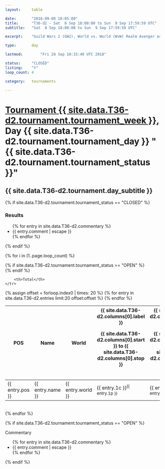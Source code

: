 ```yaml
---
layout: 	table

date: 		"2018-09-08 18:05:00"
title: 		"T36-d2 - Sat  8 Sep 18:00:00 to Sun  9 Sep 17:59:59 UTC"
subtitle: 	"Sat  8 Sep 18:00:00 to Sun  9 Sep 17:59:59 UTC"

excerpt:    "Guild Wars 2 (GW2), World vs. World (WvW) Realm Avenger achivement Tournament. \"Every Kill Counts\""

type:       day

lastmod: 		"Fri 28 Sep 10:15:40 UTC 2018"

status:     "CLOSED"
listing:    "Y"
loop_count: 4

category: 	tournaments

---
```

<div class="table_header">
    <h1><a href="{{ site.data.T36-d2.tournament.week_url }}">Tournament {{ site.data.T36-d2.tournament.tournament_week }}</a>, Day {{ site.data.T36-d2.tournament.tournament_day }} "{{ site.data.T36-d2.tournament.tournament_status }}"</h1>
    <h2>{{ site.data.T36-d2.tournament.day_subtitle }}</h2> 
</div>

{% if site.data.T36-d2.tournament.tournament_status == "CLOSED" %} 
<div class="commentary">
  <h3>Results</h3>
  <ul>
    {% for entry in site.data.T36-d2.commentary %}
    <li class="commentary_list">{{ entry.comment | escape }}</li>
    {% endfor %}
  </ul>
</div>
{% endif %}


{% for i in (1..page.loop_count) %}

{% if site.data.T36-d2.tournament.tournament_status == "OPEN" %} 
<br>
{% endif %}

<table class="day_table">
  <colgroup>
    <col style="width:18px">
    <col style="width:55px">
    <col style="width:55px">
    <col style="width:12px">
    <col style="width:12px">
    <col style="width:12px">
    <col style="width:12px">
    <col style="width:12px">
    <col style="width:12px">
    <col style="width:12px">
    <col style="width:12px">
    <col style="width:12px">
    <col style="width:12px">
    <col style="width:12px">
    <col style="width:12px">
    <col style="width:12px">
    <col style="width:12px">
    <col style="width:12px">
    <col style="width:12px">
    <col style="width:12px">
    <col style="width:12px">
    <col style="width:12px">
    <col style="width:12px">
    <col style="width:12px">
    <col style="width:12px">
    <col style="width:12px">
    <col style="width:12px">
    <col style="width:18px">
  </colgroup>  
  <thead>
    <tr>
        <th>POS</th>
        <th class="AlignLeft">Name</th>
        <th class="AlignLeft">World</th>

<th><div class="label">{{ site.data.T36-d2.columns[0].label }}<p class="onhover">{{ site.data.T36-d2.columns[0].start }} to {{ site.data.T36-d2.columns[0].stop }}</p></div>​</th>
<th><div class="label">{{ site.data.T36-d2.columns[1].label }}<p class="onhover">{{ site.data.T36-d2.columns[1].start }} to {{ site.data.T36-d2.columns[1].stop }}</p></div>​</th>
<th><div class="label">{{ site.data.T36-d2.columns[2].label }}<p class="onhover">{{ site.data.T36-d2.columns[2].start }} to {{ site.data.T36-d2.columns[2].stop }}</p></div>​</th>
<th><div class="label">{{ site.data.T36-d2.columns[3].label }}<p class="onhover">{{ site.data.T36-d2.columns[3].start }} to {{ site.data.T36-d2.columns[3].stop }}</p></div>​</th>
<th><div class="label">{{ site.data.T36-d2.columns[4].label }}<p class="onhover">{{ site.data.T36-d2.columns[4].start }} to {{ site.data.T36-d2.columns[4].stop }}</p></div>​</th>
<th><div class="label">{{ site.data.T36-d2.columns[5].label }}<p class="onhover">{{ site.data.T36-d2.columns[5].start }} to {{ site.data.T36-d2.columns[5].stop }}</p></div>​</th>
<th><div class="label">{{ site.data.T36-d2.columns[6].label }}<p class="onhover">{{ site.data.T36-d2.columns[6].start }} to {{ site.data.T36-d2.columns[6].stop }}</p></div>​</th>
<th><div class="label">{{ site.data.T36-d2.columns[7].label }}<p class="onhover">{{ site.data.T36-d2.columns[7].start }} to {{ site.data.T36-d2.columns[7].stop }}</p></div>​</th>
<th><div class="label">{{ site.data.T36-d2.columns[8].label }}<p class="onhover">{{ site.data.T36-d2.columns[8].start }} to {{ site.data.T36-d2.columns[8].stop }}</p></div>​</th>
<th><div class="label">{{ site.data.T36-d2.columns[9].label }}<p class="onhover">{{ site.data.T36-d2.columns[9].start }} to {{ site.data.T36-d2.columns[9].stop }}</p></div>​</th>
<th><div class="label">{{ site.data.T36-d2.columns[10].label }}<p class="onhover">{{ site.data.T36-d2.columns[10].start }} to {{ site.data.T36-d2.columns[10].stop }}</p></div>​</th>

<th><div class="label">{{ site.data.T36-d2.columns[11].label }}<p class="onhover">{{ site.data.T36-d2.columns[11].start }} to {{ site.data.T36-d2.columns[11].stop }}</p></div>​</th>
<th><div class="label">{{ site.data.T36-d2.columns[12].label }}<p class="onhover">{{ site.data.T36-d2.columns[12].start }} to {{ site.data.T36-d2.columns[12].stop }}</p></div>​</th>
<th><div class="label">{{ site.data.T36-d2.columns[13].label }}<p class="onhover">{{ site.data.T36-d2.columns[13].start }} to {{ site.data.T36-d2.columns[13].stop }}</p></div>​</th>
<th><div class="label">{{ site.data.T36-d2.columns[14].label }}<p class="onhover">{{ site.data.T36-d2.columns[14].start }} to {{ site.data.T36-d2.columns[14].stop }}</p></div>​</th>
<th><div class="label">{{ site.data.T36-d2.columns[15].label }}<p class="onhover">{{ site.data.T36-d2.columns[15].start }} to {{ site.data.T36-d2.columns[15].stop }}</p></div>​</th>
<th><div class="label">{{ site.data.T36-d2.columns[16].label }}<p class="onhover">{{ site.data.T36-d2.columns[16].start }} to {{ site.data.T36-d2.columns[16].stop }}</p></div>​</th>
<th><div class="label">{{ site.data.T36-d2.columns[17].label }}<p class="onhover">{{ site.data.T36-d2.columns[17].start }} to {{ site.data.T36-d2.columns[17].stop }}</p></div>​</th>
<th><div class="label">{{ site.data.T36-d2.columns[18].label }}<p class="onhover">{{ site.data.T36-d2.columns[18].start }} to {{ site.data.T36-d2.columns[18].stop }}</p></div>​</th>
<th><div class="label">{{ site.data.T36-d2.columns[19].label }}<p class="onhover">{{ site.data.T36-d2.columns[19].start }} to {{ site.data.T36-d2.columns[19].stop }}</p></div>​</th>
<th><div class="label">{{ site.data.T36-d2.columns[20].label }}<p class="onhover">{{ site.data.T36-d2.columns[20].start }} to {{ site.data.T36-d2.columns[20].stop }}</p></div>​</th>

<th><div class="label">{{ site.data.T36-d2.columns[21].label }}<p class="onhover">{{ site.data.T36-d2.columns[21].start }} to {{ site.data.T36-d2.columns[21].stop }}</p></div>​</th>
<th><div class="label">{{ site.data.T36-d2.columns[22].label }}<p class="onhover">{{ site.data.T36-d2.columns[22].start }} to {{ site.data.T36-d2.columns[22].stop }}</p></div>​</th>
<th><div class="label">{{ site.data.T36-d2.columns[23].label }}<p class="onhover">{{ site.data.T36-d2.columns[23].start }} to {{ site.data.T36-d2.columns[23].stop }}</p></div>​</th>

        <th>Total</th>
    </tr>
  </thead>
  {% assign offset = forloop.index0 | times: 20 %}
<tbody>
{% for entry in site.data.T36-d2.entries limit:20 offset:offset %}
  <tr>
    <td class="pl{{ entry.pos }}">{{ entry.pos }}</td>
    <td class="AlignLeft">{{ entry.name }}</td>
    <td class="AlignLeft">{{ entry.world }}</td>
    <td class="pl{{ entry.1p }}">{{ entry.1c }}<sup>{{ entry.1p }}</sup></td>
    <td class="pl{{ entry.2p }}">{{ entry.2c }}<sup>{{ entry.2p }}</sup></td>
    <td class="pl{{ entry.3p }}">{{ entry.3c }}<sup>{{ entry.3p }}</sup></td>
    <td class="pl{{ entry.4p }}">{{ entry.4c }}<sup>{{ entry.4p }}</sup></td>
    <td class="pl{{ entry.5p }}">{{ entry.5c }}<sup>{{ entry.5p }}</sup></td>
    <td class="pl{{ entry.6p }}">{{ entry.6c }}<sup>{{ entry.6p }}</sup></td>
    <td class="pl{{ entry.7p }}">{{ entry.7c }}<sup>{{ entry.7p }}</sup></td>
    <td class="pl{{ entry.8p }}">{{ entry.8c }}<sup>{{ entry.8p }}</sup></td>
    <td class="pl{{ entry.9p }}">{{ entry.9c }}<sup>{{ entry.9p }}</sup></td>
    <td class="pl{{ entry.10p }}">{{ entry.10c }}<sup>{{ entry.10p }}</sup></td>
    <td class="pl{{ entry.11p }}">{{ entry.11c }}<sup>{{ entry.11p }}</sup></td>
    <td class="pl{{ entry.12p }}">{{ entry.12c }}<sup>{{ entry.12p }}</sup></td>
    <td class="pl{{ entry.13p }}">{{ entry.13c }}<sup>{{ entry.13p }}</sup></td>
    <td class="pl{{ entry.14p }}">{{ entry.14c }}<sup>{{ entry.14p }}</sup></td>
    <td class="pl{{ entry.15p }}">{{ entry.15c }}<sup>{{ entry.15p }}</sup></td>
    <td class="pl{{ entry.16p }}">{{ entry.16c }}<sup>{{ entry.16p }}</sup></td>
    <td class="pl{{ entry.17p }}">{{ entry.17c }}<sup>{{ entry.17p }}</sup></td>
    <td class="pl{{ entry.18p }}">{{ entry.18c }}<sup>{{ entry.18p }}</sup></td>
    <td class="pl{{ entry.19p }}">{{ entry.19c }}<sup>{{ entry.19p }}</sup></td>
    <td class="pl{{ entry.20p }}">{{ entry.20c }}<sup>{{ entry.20p }}</sup></td>
    <td class="pl{{ entry.21p }}">{{ entry.21c }}<sup>{{ entry.21p }}</sup></td>
    <td class="pl{{ entry.22p }}">{{ entry.22c }}<sup>{{ entry.22p }}</sup></td>
    <td class="pl{{ entry.23p }}">{{ entry.23c }}<sup>{{ entry.23p }}</sup></td>
    <td class="pl{{ entry.24p }}">{{ entry.24c }}<sup>{{ entry.24p }}</sup></td>
    <td>{{ entry.total }}</td>
  </tr>
{% endfor %}  
</tbody>
</table>
<div class="leaderboard"></div>
<br />
{% endfor %}

{% if site.data.T36-d2.tournament.tournament_status == "OPEN" %} 
<div class="commentary">
  <span class="commentary_title">Commentary</span>
  <ul>
    {% for entry in site.data.T36-d2.commentary %}
    <li class="commentary_list">{{ entry.comment | escape }}</li>
    {% endfor %}
  </ul>
</div>
{% endif %}


